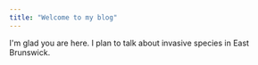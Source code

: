 ```yaml
---
title: "Welcome to my blog"
---
```


I'm glad you are here. I plan to talk about invasive species in East Brunswick.
